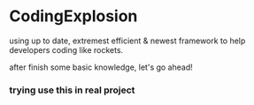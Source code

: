 # CodingExplosion
using up to date, extremest efficient &amp; newest framework to help developers coding like rockets.

after finish some basic knowledge, let's go ahead!

### trying use this in real project

